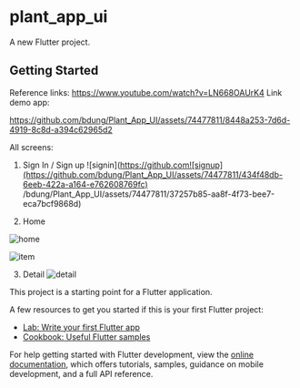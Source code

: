 # plant_app_ui

A new Flutter project.

## Getting Started
Reference links: https://www.youtube.com/watch?v=LN668OAUrK4
Link demo app: 

https://github.com/bdung/Plant_App_UI/assets/74477811/8448a253-7d6d-4919-8c8d-a394c62965d2

All screens: 
1. Sign In / Sign up
  ![signin](https://github.com![signup](https://github.com/bdung/Plant_App_UI/assets/74477811/434f48db-6eeb-422a-a164-e762608769fc)
/bdung/Plant_App_UI/assets/74477811/37257b85-aa8f-4f73-bee7-eca7bcf9868d)

2. Home

![home](https://github.com/bdung/Plant_App_UI/assets/74477811/ea377c40-8833-4de2-9b63-870a1163262f)

![item](https://github.com/bdung/Plant_App_UI/assets/74477811/ffa3a7c8-ad33-49ee-9dc6-d620f16a7030)

3. Detail
   ![detail](https://github.com/bdung/Plant_App_UI/assets/74477811/72fde8ae-4f69-4800-9227-fd20ce7e4600)

   
This project is a starting point for a Flutter application.

A few resources to get you started if this is your first Flutter project:

- [Lab: Write your first Flutter app](https://docs.flutter.dev/get-started/codelab)
- [Cookbook: Useful Flutter samples](https://docs.flutter.dev/cookbook)

For help getting started with Flutter development, view the
[online documentation](https://docs.flutter.dev/), which offers tutorials,
samples, guidance on mobile development, and a full API reference.
